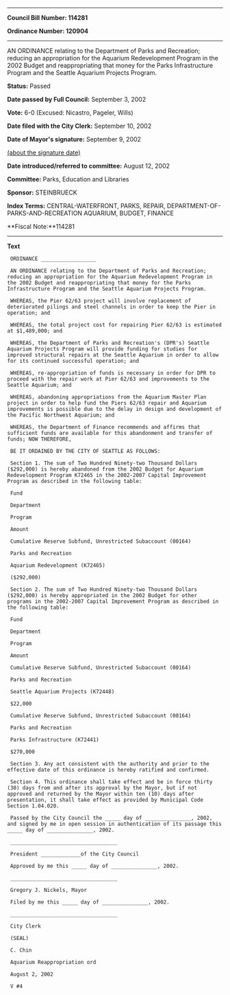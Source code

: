 

********

**Council Bill Number: 114281**
   
**Ordinance Number: 120904**
********

 AN ORDINANCE relating to the Department of Parks and Recreation; reducing an appropriation for the Aquarium Redevelopment Program in the 2002 Budget and reappropriating that money for the Parks Infrastructure Program and the Seattle Aquarium Projects Program.

**Status:** Passed
   
**Date passed by Full Council:** September 3, 2002
   
**Vote:** 6-0 (Excused: Nicastro, Pageler, Wills)
   
**Date filed with the City Clerk:** September 10, 2002
   
**Date of Mayor's signature:** September 9, 2002
   
[(about the signature date)](/~public/approvaldate.htm)
   
   
   
**Date introduced/referred to committee:** August 12, 2002
   
**Committee:** Parks, Education and Libraries
   
**Sponsor:** STEINBRUECK
   
   
**Index Terms:** CENTRAL-WATERFRONT, PARKS, REPAIR, DEPARTMENT-OF-PARKS-AND-RECREATION AQUARIUM, BUDGET, FINANCE

**Fiscal Note:**114281

********

**Text**
   
```
 ORDINANCE __________________

 AN ORDINANCE relating to the Department of Parks and Recreation; reducing an appropriation for the Aquarium Redevelopment Program in the 2002 Budget and reappropriating that money for the Parks Infrastructure Program and the Seattle Aquarium Projects Program.

 WHEREAS, the Pier 62/63 project will involve replacement of deteriorated pilings and steel channels in order to keep the Pier in operation; and

 WHEREAS, the total project cost for repairing Pier 62/63 is estimated at $1,489,000; and

 WHEREAS, the Department of Parks and Recreation's (DPR's) Seattle Aquarium Projects Program will provide funding for studies for improved structural repairs at the Seattle Aquarium in order to allow for its continued successful operation; and

 WHEREAS, re-appropriation of funds is necessary in order for DPR to proceed with the repair work at Pier 62/63 and improvements to the Seattle Aquarium; and

 WHEREAS, abandoning appropriations from the Aquarium Master Plan project in order to help fund the Piers 62/63 repair and Aquarium improvements is possible due to the delay in design and development of the Pacific Northwest Aquarium; and

 WHEREAS, the Department of Finance recommends and affirms that sufficient funds are available for this abandonment and transfer of funds; NOW THEREFORE,

 BE IT ORDAINED BY THE CITY OF SEATTLE AS FOLLOWS:

 Section 1. The sum of Two Hundred Ninety-two Thousand Dollars ($292,000) is hereby abandoned from the 2002 Budget for Aquarium Redevelopment Program K72465 in the 2002-2007 Capital Improvement Program as described in the following table:

 Fund

 Department

 Program

 Amount

 Cumulative Reserve Subfund, Unrestricted Subaccount (00164)

 Parks and Recreation

 Aquarium Redevelopment (K72465)

 ($292,000)

 Section 2. The sum of Two Hundred Ninety-two Thousand Dollars ($292,000) is hereby appropriated in the 2002 Budget for other programs in the 2002-2007 Capital Improvement Program as described in the following table:

 Fund

 Department

 Program

 Amount

 Cumulative Reserve Subfund, Unrestricted Subaccount (00164)

 Parks and Recreation

 Seattle Aquarium Projects (K72448)

 $22,000

 Cumulative Reserve Subfund, Unrestricted Subaccount (00164)

 Parks and Recreation

 Parks Infrastructure (K72441)

 $270,000

 Section 3. Any act consistent with the authority and prior to the effective date of this ordinance is hereby ratified and confirmed.

 Section 4. This ordinance shall take effect and be in force thirty (30) days from and after its approval by the Mayor, but if not approved and returned by the Mayor within ten (10) days after presentation, it shall take effect as provided by Municipal Code Section 1.04.020.

 Passed by the City Council the _____ day of _______________, 2002, and signed by me in open session in authentication of its passage this _____ day of _______________, 2002.

 ___________________________________

 President _____________of the City Council

 Approved by me this _____ day of _______________, 2002.

 ___________________________________

 Gregory J. Nickels, Mayor

 Filed by me this _____ day of _______________, 2002.

 ___________________________________

 City Clerk

 (SEAL)

 C. Chin

 Aquarium Reappropriation ord

 August 2, 2002

 V #4

```
